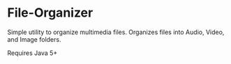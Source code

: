 # File-Organizer
Simple utility to organize multimedia files. Organizes files into Audio, Video, and Image folders.

Requires Java 5+
